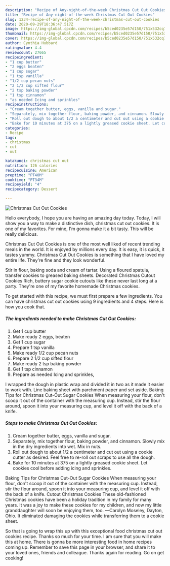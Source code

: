 ```yaml
---
description: "Recipe of Any-night-of-the-week Christmas Cut Out Cookies"
title: "Recipe of Any-night-of-the-week Christmas Cut Out Cookies"
slug: 1234-recipe-of-any-night-of-the-week-christmas-cut-out-cookies
date: 2020-09-29T18:36:47.517Z
image: https://img-global.cpcdn.com/recipes/b5ced0235e57d150/751x532cq70/christmas-cut-out-cookies-recipe-main-photo.jpg
thumbnail: https://img-global.cpcdn.com/recipes/b5ced0235e57d150/751x532cq70/christmas-cut-out-cookies-recipe-main-photo.jpg
cover: https://img-global.cpcdn.com/recipes/b5ced0235e57d150/751x532cq70/christmas-cut-out-cookies-recipe-main-photo.jpg
author: Cynthia Hubbard
ratingvalue: 4.4
reviewcount: 27665
recipeingredient:
- "1 cup butter"
- "2 eggs beaten"
- "1 cup sugar"
- "1 tsp vanilla"
- "1/2 cup pecan nuts"
- "2 1/2 cup sifted flour"
- "2 tsp baking powder"
- "1 tsp cinnamon"
- "as needed Icing and sprinkles"
recipeinstructions:
- "Cream together butter, eggs, vanilla and sugar."
- "Separately, mix together flour, baking powder, and cinnamon. Slowly mix in the dry ingredients into wet. Mix in nuts."
- "Roll out dough to about 1/2 a centimeter and cut out using a cookie cutter as desired. Feel free to re-roll out scraps to use all the dough."
- "Bake for 10 minutes at 375 on a lightly greased cookie sheet. Let cookies cool before adding icing and sprinkles."
categories:
- Recipe
tags:
- christmas
- cut
- out

katakunci: christmas cut out 
nutrition: 126 calories
recipecuisine: American
preptime: "PT40M"
cooktime: "PT34M"
recipeyield: "4"
recipecategory: Dessert

---
```



![Christmas Cut Out Cookies](https://img-global.cpcdn.com/recipes/b5ced0235e57d150/751x532cq70/christmas-cut-out-cookies-recipe-main-photo.jpg)

Hello everybody, I hope you are having an amazing day today. Today, I will show you a way to make a distinctive dish, christmas cut out cookies. It is one of my favorites. For mine, I'm gonna make it a bit tasty. This will be really delicious.

Christmas Cut Out Cookies is one of the most well liked of recent trending meals in the world. It is enjoyed by millions every day. It is easy, it is quick, it tastes yummy. Christmas Cut Out Cookies is something that I have loved my entire life. They're fine and they look wonderful.

Stir in flour, baking soda and cream of tartar. Using a floured spatula, transfer cookies to greased baking sheets. Decorated Christmas Cutout Cookies Rich, buttery sugar cookie cutouts like these never last long at a party. They&#39;re one of my favorite homemade Christmas cookies.


To get started with this recipe, we must first prepare a few ingredients. You can have christmas cut out cookies using 9 ingredients and 4 steps. Here is how you cook that.

<!--inarticleads1-->

##### The ingredients needed to make Christmas Cut Out Cookies:

1. Get 1 cup butter
1. Make ready 2 eggs, beaten
1. Get 1 cup sugar
1. Prepare 1 tsp vanilla
1. Make ready 1/2 cup pecan nuts
1. Prepare 2 1/2 cup sifted flour
1. Make ready 2 tsp baking powder
1. Get 1 tsp cinnamon
1. Prepare as needed Icing and sprinkles,


I wrapped the dough in plastic wrap and divided it in two as it made it easier to work with. Line baking sheet with parchment paper and set aside. Baking Tips for Christmas Cut-Out Sugar Cookies When measuring your flour, don&#39;t scoop it out of the container with the measuring cup. Instead, stir the flour around, spoon it into your measuring cup, and level it off with the back of a knife. 

<!--inarticleads2-->

##### Steps to make Christmas Cut Out Cookies:

1. Cream together butter, eggs, vanilla and sugar.
1. Separately, mix together flour, baking powder, and cinnamon. Slowly mix in the dry ingredients into wet. Mix in nuts.
1. Roll out dough to about 1/2 a centimeter and cut out using a cookie cutter as desired. Feel free to re-roll out scraps to use all the dough.
1. Bake for 10 minutes at 375 on a lightly greased cookie sheet. Let cookies cool before adding icing and sprinkles.


Baking Tips for Christmas Cut-Out Sugar Cookies When measuring your flour, don&#39;t scoop it out of the container with the measuring cup. Instead, stir the flour around, spoon it into your measuring cup, and level it off with the back of a knife. Cutout Christmas Cookies These old-fashioned Christmas cookies have been a holiday tradition in my family for many years. It was a joy to make these cookies for my children, and now my little granddaughter will soon be enjoying them, too. —Carolyn Moseley, Dayton, Ohio. It eliminated damaging the cookies while transferring them to a cookie sheet. 

So that is going to wrap this up with this exceptional food christmas cut out cookies recipe. Thanks so much for your time. I am sure that you will make this at home. There is gonna be more interesting food in home recipes coming up. Remember to save this page in your browser, and share it to your loved ones, friends and colleague. Thanks again for reading. Go on get cooking!
